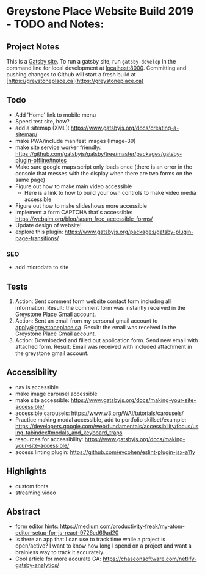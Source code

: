 
# Greystone Place Website Build 2019 - TODO and Notes:

## Project Notes
This is a [Gatsby site](https://www.gatsbyjs.org/).  To run a gatsby site, run `gatsby-develop` in the command line for local development at [localhost:8000](http://localhost:8000/).
Committing and pushing changes to Github will start a fresh build at [https://greystoneplace.ca](https://greystoneplace.ca)

## Todo
* Add 'Home' link to mobile menu
* Speed test site, how?
* add a sitemap (XML): https://www.gatsbyjs.org/docs/creating-a-sitemap/
* make PWA/include manifest images (Image-39)
* make site service worker friendly: https://github.com/gatsbyjs/gatsby/tree/master/packages/gatsby-plugin-offline#notes
* Make sure google maps script only loads once (there is an error in the console that messes with the display when there are two forms on the same page)
* Figure out how to make main video accessible
    - Here is a link to how to build your own controls to make video media accessible
* Figure out how to make slideshows more accessible
* Implement a form CAPTCHA that's accessible: https://webaim.org/blog/spam_free_accessible_forms/
* Update design of website!
* explore this plugin: https://www.gatsbyjs.org/packages/gatsby-plugin-page-transitions/

### SEO
* add microdata to site

## Tests
1. Action: Sent comment form website contact form including all information. Result: the comment form was instantly received in the Greystone Place Gmail account.
2. Action: Sent an email from my personal gmail account to apply@greystoneplace.ca. Result: the email was received in the Greystone Place Gmail account.
3. Action: Downloaded and filled out application form. Send new email with attached form. Result: Email was received with included attachment in the greystone gmail account.

## Accessibility
* nav is accessible
* make image carousel accessible
* make site accessible: https://www.gatsbyjs.org/docs/making-your-site-accessible/
* accessible carousels: https://www.w3.org/WAI/tutorials/carousels/
* Practice making modal accessible, add to portfolio skillset/example: https://developers.google.com/web/fundamentals/accessibility/focus/using-tabindex#modals_and_keyboard_traps
* resources for accessibility: https://www.gatsbyjs.org/docs/making-your-site-accessible/
* access linting plugin: https://github.com/evcohen/eslint-plugin-jsx-a11y

## Highlights
- custom fonts
- streaming video

## Abstract
- form editor hints: https://medium.com/productivity-freak/my-atom-editor-setup-for-js-react-9726cd69ad20
- Is there an app that I can use to track time while a project is open/active? I want to know how long I spend on a project and want a brainless way to track it accurately.
- Cool article for more accurate GA: https://chaseonsoftware.com/netlify-gatsby-analytics/
